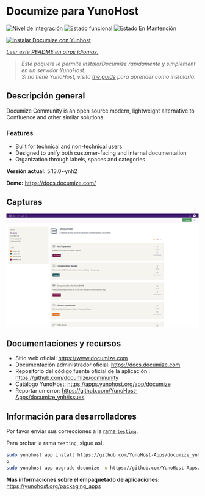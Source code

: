 <!--
Este archivo README esta generado automaticamente<https://github.com/YunoHost/apps/tree/master/tools/readme_generator>
No se debe editar a mano.
-->

# Documize para YunoHost

[![Nivel de integración](https://apps.yunohost.org/badge/integration/documize)](https://ci-apps.yunohost.org/ci/apps/documize/)
![Estado funcional](https://apps.yunohost.org/badge/state/documize)
![Estado En Mantención](https://apps.yunohost.org/badge/maintained/documize)

[![Instalar Documize con Yunhost](https://install-app.yunohost.org/install-with-yunohost.svg)](https://install-app.yunohost.org/?app=documize)

*[Leer este README en otros idiomas.](./ALL_README.md)*

> *Este paquete le permite instalarDocumize rapidamente y simplement en un servidor YunoHost.*  
> *Si no tiene YunoHost, visita [the guide](https://yunohost.org/install) para aprender como instalarla.*

## Descripción general

Documize Community is an open source modern, lightweight alternative to Confluence and other similar solutions.

### Features

- Built for technical and non-technical users
- Designed to unify both customer-facing and internal documentation
- Organization through labels, spaces and categories

**Versión actual:** 5.13.0~ynh2

**Demo:** <https://docs.documize.com/>

## Capturas

![Captura de Documize](./doc/screenshots/screenshot.png)

## Documentaciones y recursos

- Sitio web oficial: <https://www.documize.com>
- Documentación administrador oficial: <https://docs.documize.com>
- Repositorio del código fuente oficial de la aplicación : <https://github.com/documize/community>
- Catálogo YunoHost: <https://apps.yunohost.org/app/documize>
- Reportar un error: <https://github.com/YunoHost-Apps/documize_ynh/issues>

## Información para desarrolladores

Por favor enviar sus correcciones a la [rama `testing`](https://github.com/YunoHost-Apps/documize_ynh/tree/testing).

Para probar la rama `testing`, sigue asÍ:

```bash
sudo yunohost app install https://github.com/YunoHost-Apps/documize_ynh/tree/testing --debug
o
sudo yunohost app upgrade documize -u https://github.com/YunoHost-Apps/documize_ynh/tree/testing --debug
```

**Mas informaciones sobre el empaquetado de aplicaciones:** <https://yunohost.org/packaging_apps>
